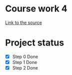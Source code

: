 # Course work 4
[Link to the source](https://skyengpublic.notion.site/4-8d361476111c483e92ee111b32f088e9)
# Project status
- [x] Step 0 Done
- [x] Step 1 Done
- [x] Step 2 Done